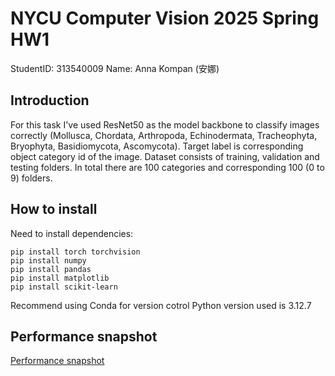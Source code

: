 # NYCU Computer Vision 2025 Spring HW1

StudentID: 313540009
Name: Anna Kompan (安娜)

## Introduction

For this task I've used ResNet50 as the model backbone to classify images correctly (Mollusca, Chordata, Arthropoda, Echinodermata, Tracheophyta, Bryophyta, Basidiomycota, Ascomycota).
Target label is corresponding object category id of the image.
Dataset consists of training, validation and testing folders. In total there are 100 categories and corresponding 100 (0 to 9) folders.

## How to install

Need to install dependencies:

```
pip install torch torchvision
pip install numpy
pip install pandas
pip install matplotlib
pip install scikit-learn
```

Recommend using Conda for version cotrol
Python version used is 3.12.7

## Performance snapshot

[Performance snapshot](Performance_snapshot.png)
